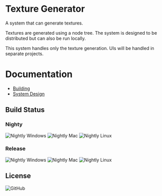 # Texture Generator
A system that can generate textures.

Textures are generated using a node tree. The system is designed to be distributed but can also be run locally.

This system handles only the texture generation. UIs will be handled in separate projects.

# Documentation
 - [Building](docs/building.md)
 - [System Design](docs/system_design.md)

## Build Status
### Nighty
![Nightly Windows](https://github.com/snowmeltarcade/texturegenerator/actions/workflows/build_nightly_windows.yml/badge.svg)
![Nightly Mac](https://github.com/snowmeltarcade/texturegenerator/actions/workflows/build_nightly_mac.yml/badge.svg)
![Nightly Linux](https://github.com/snowmeltarcade/texturegenerator/actions/workflows/build_nightly_linux.yml/badge.svg)

### Release
![Nightly Windows](https://github.com/snowmeltarcade/texturegenerator/actions/workflows/build_release_windows.yml/badge.svg)
![Nightly Mac](https://github.com/snowmeltarcade/texturegenerator/actions/workflows/build_release_mac.yml/badge.svg)
![Nightly Linux](https://github.com/snowmeltarcade/texturegenerator/actions/workflows/build_release_linux.yml/badge.svg)
 
 ## License

![GitHub](https://img.shields.io/github/license/snowmeltarcade/texturegenerator?style=plastic)
